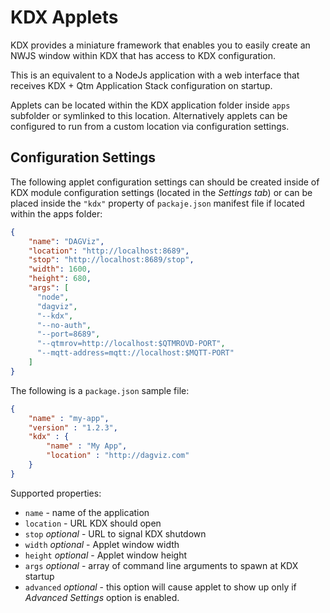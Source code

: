 # KDX Applets

KDX provides a miniature framework that enables you to easily create an NWJS window within KDX that has access to KDX configuration.

This is an equivalent to a NodeJs application with a web interface that receives KDX + Qtm Application Stack configuration on startup.

Applets can be located within the KDX application folder inside `apps` subfolder or symlinked to this location.
Alternatively applets can be configured to run from a custom location via configuration settings.


## Configuration Settings

The following applet configuration settings can should be created inside of KDX module
configuration settings (located in the *Settings tab*) or can be placed inside the `"kdx"`
property of `packaje.json` manifest file if located within the apps folder:

```json
{
    "name": "DAGViz",
    "location": "http://localhost:8689",
    "stop": "http://localhost:8689/stop",
    "width": 1600,
    "height": 680,
    "args": [
      "node",
      "dagviz",
      "--kdx",
      "--no-auth",
      "--port=8689",
      "--qtmrov=http://localhost:$QTMROVD-PORT",
      "--mqtt-address=mqtt://localhost:$MQTT-PORT"
    ]
}
```

The following is a `package.json` sample file:

```json
{
    "name" : "my-app",
    "version" : "1.2.3",
    "kdx" : { 
        "name" : "My App",
        "location" : "http://dagviz.com"
    }
}
```

Supported properties:
- `name` - name of the application
- `location` - URL KDX should open
- `stop` *optional* - URL to signal KDX shutdown
- `width` *optional* - Applet window width
- `height` *optional* - Applet window height
- `args` *optional* - array of command line arguments to spawn at KDX startup
- `advanced` *optional* - this option will cause applet to show up only if *Advanced Settings* option is enabled.
